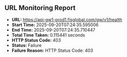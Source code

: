 ## URL Monitoring Report

- **URL:** https://api-gw1-prod1.fisglobal.com/gw/v1/health
- **Start Time:** 2025-09-20T07:24:35.595006
- **End Time:** 2025-09-20T07:24:35.710447
- **Total Time Taken:** 0.115441 seconds
- **HTTP Status Code:** 403
- **Status:** Failure
- **Failure Reason:** HTTP Status Code: 403
